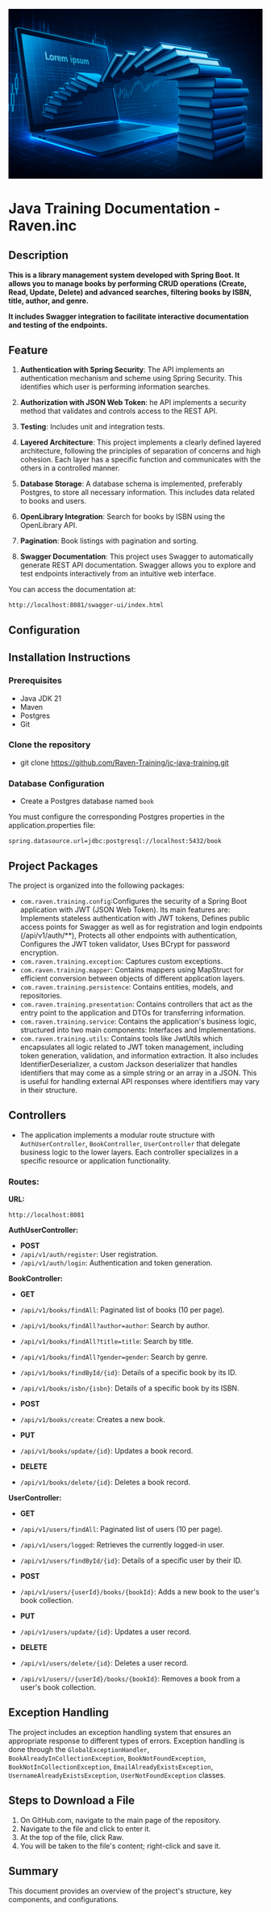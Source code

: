 ![Descripción alternativa](src/main/resources/static/book.png)

# Java Training Documentation - Raven.inc

## Description
**This is a library management system developed with Spring Boot. It allows you to manage books by performing CRUD operations (Create, Read, Update, Delete) and advanced searches, filtering books by ISBN, title, author, and genre.**

**It includes Swagger integration to facilitate interactive documentation and testing of the endpoints.**


## Feature

1. **Authentication with Spring Security**: The API implements an authentication mechanism and scheme using Spring Security. This identifies which user is performing information searches.

2. **Authorization with JSON Web Token**: he API implements a security method that validates and controls access to the REST API.

3. **Testing**: Includes unit and integration tests.

4. **Layered Architecture**: This project implements a clearly defined layered architecture, following the principles of separation of concerns and high cohesion. Each layer has a specific function and communicates with the others in a controlled manner.

5. **Database Storage**: A database schema is implemented, preferably Postgres, to store all necessary information. This includes data related to books and users.

6. **OpenLibrary Integration**: Search for books by ISBN using the OpenLibrary API.

7. **Pagination**: Book listings with pagination and sorting.

8. **Swagger Documentation**: This project uses Swagger to automatically generate REST API documentation. Swagger allows you to explore and test endpoints interactively from an intuitive web interface.

You can access the documentation at:
```properties
http://localhost:8081/swagger-ui/index.html
```

## Configuration
## Installation Instructions

### Prerequisites

- Java JDK 21
- Maven
- Postgres
- Git

### Clone the repository
- git clone https://github.com/Raven-Training/jc-java-training.git

### Database Configuration
- Create a Postgres database named `book`

You must configure the corresponding Postgres properties in the application.properties file:
```properties
spring.datasource.url=jdbc:postgresql://localhost:5432/book
```

## Project Packages
The project is organized into the following packages:

- `com.raven.training.config`:Configures the security of a Spring Boot application with JWT (JSON Web Token). Its main features are: Implements stateless authentication with JWT tokens, Defines public access points for Swagger as well as for registration and login endpoints (/api/v1/auth/**), Protects all other endpoints with authentication, Configures the JWT token validator, Uses BCrypt for password encryption.
- `com.raven.training.exception`: Captures custom exceptions.
- `com.raven.training.mapper`: Contains mappers using MapStruct for efficient conversion between objects of different application layers.
- `com.raven.training.persistence`: Contains entities, models, and repositories.
- `com.raven.training.presentation`: Contains controllers that act as the entry point to the application and DTOs for transferring information.
- `com.raven.training.service`: Contains the application's business logic, structured into two main components: Interfaces and Implementations.
- `com.raven.training.utils`: Contains tools like JwtUtils which encapsulates all logic related to JWT token management, including token generation, validation, and information extraction. It also includes IdentifierDeserializer, a custom Jackson deserializer that handles identifiers that may come as a simple string or an array in a JSON. This is useful for handling external API responses where identifiers may vary in their structure.

## Controllers

- The application implements a modular route structure with `AuthUserController`, `BookController`, `UserController` that delegate business logic to the lower layers. Each controller specializes in a specific resource or application functionality.

### Routes:

**URL:**
```properties
http://localhost:8081
```
**AuthUserController:**

- **POST**
- `/api/v1/auth/register`: User registration.
- `/api/v1/auth/login`: Authentication and token generation.

**BookController:**

- **GET**
- `/api/v1/books/findAll`: Paginated list of books (10 per page).
- `/api/v1/books/findAll?author=author`: Search by author.
- `/api/v1/books/findAll?title=title`: Search by title.
- `/api/v1/books/findAll?gender=gender`: Search by genre.
- `/api/v1/books/findById/{id}`: Details of a specific book by its ID.
- `/api/v1/books/isbn/{isbn}`: Details of a specific book by its ISBN.


- **POST**
- `/api/v1/books/create`: Creates a new book.

- **PUT**
- `/api/v1/books/update/{id}`: Updates a book record.

- **DELETE**
- `/api/v1/books/delete/{id}`: Deletes a book record.

**UserController:**

- **GET**
- `/api/v1/users/findAll`: Paginated list of users (10 per page).
- `/api/v1/users/logged`: Retrieves the currently logged-in user.
- `/api/v1/users/findById/{id}`: Details of a specific user by their ID.


- **POST**
- `/api/v1/users/{userId}/books/{bookId}`: Adds a new book to the user's book collection.

- **PUT**
- `/api/v1/users/update/{id}`: Updates a user record.

- **DELETE**
- `/api/v1/users/delete/{id}`: Deletes a user record.
- `/api/v1/users//{userId}/books/{bookId}`: Removes a book from a user's book collection.

## Exception Handling
The project includes an exception handling system that ensures an appropriate response to different types of errors. Exception handling is done through the `GlobalExceptionHandler`, `BookAlreadyInCollectionException`, `BookNotFoundException`, `BookNotInCollectionException`, `EmailAlreadyExistsException`, `UsernameAlreadyExistsException`, `UserNotFoundException` classes.

## Steps to Download a File
1. On GitHub.com, navigate to the main page of the repository.
2. Navigate to the file and click to enter it.
2. At the top of the file, click Raw.
3. You will be taken to the file's content; right-click and save it.

## Summary
This document provides an overview of the project's structure, key components, and configurations.
